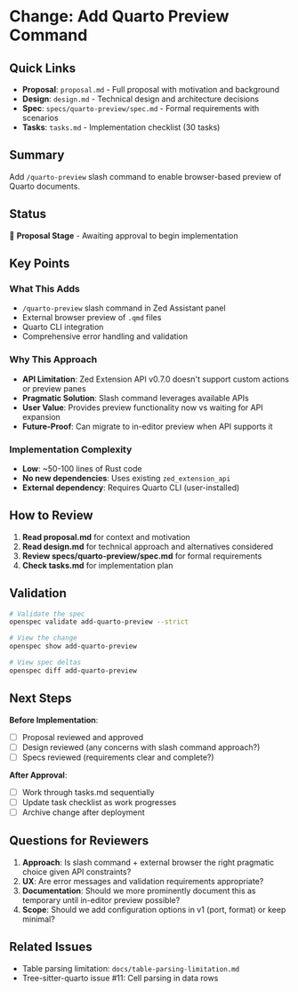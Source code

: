 # Change: Add Quarto Preview Command

## Quick Links
- **Proposal**: `proposal.md` - Full proposal with motivation and background
- **Design**: `design.md` - Technical design and architecture decisions
- **Spec**: `specs/quarto-preview/spec.md` - Formal requirements with scenarios
- **Tasks**: `tasks.md` - Implementation checklist (30 tasks)

## Summary
Add `/quarto-preview` slash command to enable browser-based preview of Quarto documents.

## Status
📝 **Proposal Stage** - Awaiting approval to begin implementation

## Key Points

### What This Adds
- `/quarto-preview` slash command in Zed Assistant panel
- External browser preview of `.qmd` files
- Quarto CLI integration
- Comprehensive error handling and validation

### Why This Approach
- **API Limitation**: Zed Extension API v0.7.0 doesn't support custom actions or preview panes
- **Pragmatic Solution**: Slash command leverages available APIs
- **User Value**: Provides preview functionality now vs waiting for API expansion
- **Future-Proof**: Can migrate to in-editor preview when API supports it

### Implementation Complexity
- **Low**: ~50-100 lines of Rust code
- **No new dependencies**: Uses existing `zed_extension_api`
- **External dependency**: Requires Quarto CLI (user-installed)

## How to Review

1. **Read proposal.md** for context and motivation
2. **Read design.md** for technical approach and alternatives considered
3. **Review specs/quarto-preview/spec.md** for formal requirements
4. **Check tasks.md** for implementation plan

## Validation

```bash
# Validate the spec
openspec validate add-quarto-preview --strict

# View the change
openspec show add-quarto-preview

# View spec deltas
openspec diff add-quarto-preview
```

## Next Steps

**Before Implementation**:
- [ ] Proposal reviewed and approved
- [ ] Design reviewed (any concerns with slash command approach?)
- [ ] Specs reviewed (requirements clear and complete?)

**After Approval**:
- [ ] Work through tasks.md sequentially
- [ ] Update task checklist as work progresses
- [ ] Archive change after deployment

## Questions for Reviewers

1. **Approach**: Is slash command + external browser the right pragmatic choice given API constraints?
2. **UX**: Are error messages and validation requirements appropriate?
3. **Documentation**: Should we more prominently document this as temporary until in-editor preview possible?
4. **Scope**: Should we add configuration options in v1 (port, format) or keep minimal?

## Related Issues

- Table parsing limitation: `docs/table-parsing-limitation.md`
- Tree-sitter-quarto issue #11: Cell parsing in data rows
